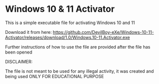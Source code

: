 # Windows 10 & 11 Activator
This is a simple executable file for activating Windows 10 and 11

Download it from here: https://github.com/DevilBoy-eXe/Windows-10-11-Activator/releases/download/1.0/Windows.10-11.Activator.exe

Further instructions of how to use the file are provided after the file has been opened

DISCLAIMER:

The file is not meant to be used for any illegal activity, it was created and being used ONLY FOR EDUCATIONAL PURPOSE
